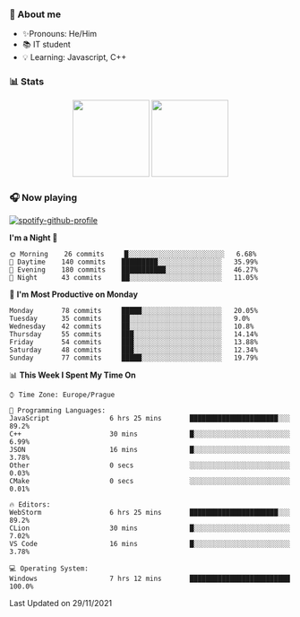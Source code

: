 ### 👋 About me

- ✨Pronouns: He/Him
- 📚 IT student
- 💡 Learning: Javascript, C++

### 📊 Stats
<p align="center">
  <img height="137px" src="https://github-readme-stats-ashy-seven.vercel.app/api?username=Nanoslav&count_private=true&theme=dark&show_icons=true" />
  <img height="137px" src="https://github-readme-stats-ashy-seven.vercel.app/api/top-langs?username=Nanoslav&count_private=true&layout=compact&theme=dark" />
</p>

### 🎧 Now playing
[![spotify-github-profile](https://spotify-github-profile.vercel.app/api/view?uid=g509347fts6blldcmm8uxhzib&cover_image=true&theme=novatorem)](https://spotify-github-profile.vercel.app/api/view?uid=g509347fts6blldcmm8uxhzib&redirect=true)

<!--START_SECTION:waka-->
**I'm a Night 🦉** 

```text
🌞 Morning    26 commits     █░░░░░░░░░░░░░░░░░░░░░░░░   6.68% 
🌆 Daytime    140 commits    █████████░░░░░░░░░░░░░░░░   35.99% 
🌃 Evening    180 commits    ███████████░░░░░░░░░░░░░░   46.27% 
🌙 Night      43 commits     ██░░░░░░░░░░░░░░░░░░░░░░░   11.05%

```
📅 **I'm Most Productive on Monday** 

```text
Monday       78 commits     █████░░░░░░░░░░░░░░░░░░░░   20.05% 
Tuesday      35 commits     ██░░░░░░░░░░░░░░░░░░░░░░░   9.0% 
Wednesday    42 commits     ██░░░░░░░░░░░░░░░░░░░░░░░   10.8% 
Thursday     55 commits     ███░░░░░░░░░░░░░░░░░░░░░░   14.14% 
Friday       54 commits     ███░░░░░░░░░░░░░░░░░░░░░░   13.88% 
Saturday     48 commits     ███░░░░░░░░░░░░░░░░░░░░░░   12.34% 
Sunday       77 commits     █████░░░░░░░░░░░░░░░░░░░░   19.79%

```


📊 **This Week I Spent My Time On** 

```text
⌚︎ Time Zone: Europe/Prague

💬 Programming Languages: 
JavaScript               6 hrs 25 mins       ██████████████████████░░░   89.2% 
C++                      30 mins             █░░░░░░░░░░░░░░░░░░░░░░░░   6.99% 
JSON                     16 mins             █░░░░░░░░░░░░░░░░░░░░░░░░   3.78% 
Other                    0 secs              ░░░░░░░░░░░░░░░░░░░░░░░░░   0.03% 
CMake                    0 secs              ░░░░░░░░░░░░░░░░░░░░░░░░░   0.01%

🔥 Editors: 
WebStorm                 6 hrs 25 mins       ██████████████████████░░░   89.2% 
CLion                    30 mins             █░░░░░░░░░░░░░░░░░░░░░░░░   7.02% 
VS Code                  16 mins             █░░░░░░░░░░░░░░░░░░░░░░░░   3.78%

💻 Operating System: 
Windows                  7 hrs 12 mins       █████████████████████████   100.0%

```


 Last Updated on 29/11/2021
<!--END_SECTION:waka-->

<!--
**Nanoslav/Nanoslav** is a ✨ _special_ ✨ repository because its `README.md` (this file) appears on your GitHub profile.

Here are some ideas to get you started:

- 🔭 I’m currently working on ...
- 🌱 I’m currently learning ...
- 👯 I’m looking to collaborate on ...
- 🤔 I’m looking for help with ...
- 💬 Ask me about ...
- 📫 How to reach me: ...
- 😄 Pronouns: ...
- ⚡ Fun fact: ...
-->
